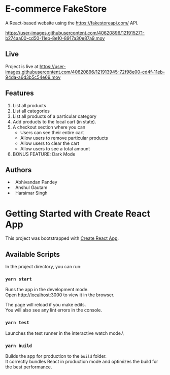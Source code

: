 # E-commerce FakeStore
A React-based website using the https://fakestoreapi.com/ API.


https://user-images.githubusercontent.com/40620896/121915271-b274aa00-cd50-11eb-8e10-8917a30e87a9.mov

## Live
Project is live at https://user-images.githubusercontent.com/40620896/121913945-72f98e00-cd4f-11eb-94da-a6d3b5c54e69.mov

## Features
1. List all products
2. List all categories
3. List all products of a particular category
4. Add products to the local cart (in state).
5. A checkout section where you can
   - Users can see their entire cart
   - Allow users to remove particular products
   - Allow users to clear the cart
   - Allow users to see a total amount
6. BONUS FEATURE: Dark Mode

## Authors
- &nbsp; Abhivandan Pandey
- &nbsp; Anshul Gautam
- &nbsp; Harsimar Singh


# Getting Started with Create React App

This project was bootstrapped with [Create React App](https://github.com/facebook/create-react-app).

## Available Scripts

In the project directory, you can run:

### `yarn start`

Runs the app in the development mode.\
Open [http://localhost:3000](http://localhost:3000) to view it in the browser.

The page will reload if you make edits.\
You will also see any lint errors in the console.

### `yarn test`

Launches the test runner in the interactive watch mode.\

### `yarn build`

Builds the app for production to the `build` folder.\
It correctly bundles React in production mode and optimizes the build for the best performance.
